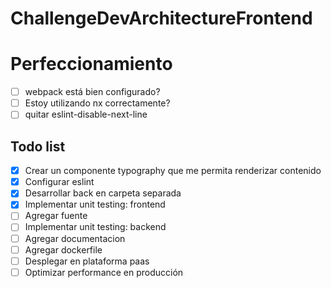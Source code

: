 # ChallengeDevArchitectureFrontend

# Perfeccionamiento
- [ ] webpack está bien configurado?
- [ ] Estoy utilizando nx correctamente?
- [ ]  quitar eslint-disable-next-line

## Todo list
- [x] Crear un componente typography que me permita renderizar contenido
- [x] Configurar eslint
- [x] Desarrollar back en carpeta separada
- [x] Implementar unit testing: frontend
- [ ] Agregar fuente
- [ ] Implementar unit testing: backend
- [ ] Agregar documentacion
- [ ] Agregar dockerfile
- [ ] Desplegar en plataforma paas	
- [ ] Optimizar performance en producción